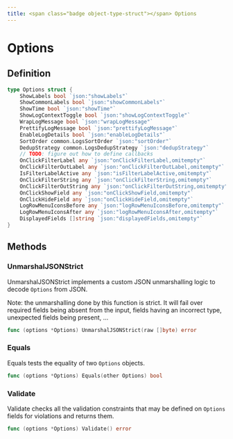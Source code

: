 ```yaml
---
title: <span class="badge object-type-struct"></span> Options
---
```

# <span class="badge object-type-struct"></span> Options

## Definition

```go
type Options struct {
    ShowLabels bool `json:"showLabels"`
    ShowCommonLabels bool `json:"showCommonLabels"`
    ShowTime bool `json:"showTime"`
    ShowLogContextToggle bool `json:"showLogContextToggle"`
    WrapLogMessage bool `json:"wrapLogMessage"`
    PrettifyLogMessage bool `json:"prettifyLogMessage"`
    EnableLogDetails bool `json:"enableLogDetails"`
    SortOrder common.LogsSortOrder `json:"sortOrder"`
    DedupStrategy common.LogsDedupStrategy `json:"dedupStrategy"`
    // TODO: figure out how to define callbacks
    OnClickFilterLabel any `json:"onClickFilterLabel,omitempty"`
    OnClickFilterOutLabel any `json:"onClickFilterOutLabel,omitempty"`
    IsFilterLabelActive any `json:"isFilterLabelActive,omitempty"`
    OnClickFilterString any `json:"onClickFilterString,omitempty"`
    OnClickFilterOutString any `json:"onClickFilterOutString,omitempty"`
    OnClickShowField any `json:"onClickShowField,omitempty"`
    OnClickHideField any `json:"onClickHideField,omitempty"`
    LogRowMenuIconsBefore any `json:"logRowMenuIconsBefore,omitempty"`
    LogRowMenuIconsAfter any `json:"logRowMenuIconsAfter,omitempty"`
    DisplayedFields []string `json:"displayedFields,omitempty"`
}
```
## Methods

### <span class="badge object-method"></span> UnmarshalJSONStrict

UnmarshalJSONStrict implements a custom JSON unmarshalling logic to decode `Options` from JSON.

Note: the unmarshalling done by this function is strict. It will fail over required fields being absent from the input, fields having an incorrect type, unexpected fields being present, …

```go
func (options *Options) UnmarshalJSONStrict(raw []byte) error
```

### <span class="badge object-method"></span> Equals

Equals tests the equality of two `Options` objects.

```go
func (options *Options) Equals(other Options) bool
```

### <span class="badge object-method"></span> Validate

Validate checks all the validation constraints that may be defined on `Options` fields for violations and returns them.

```go
func (options *Options) Validate() error
```


